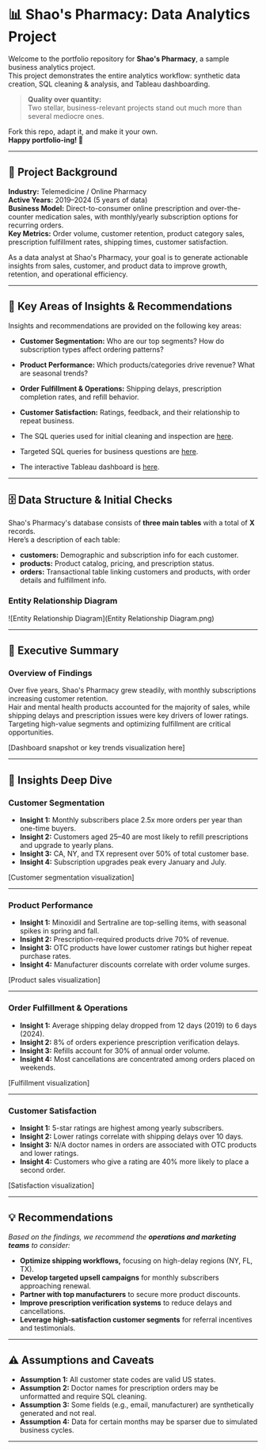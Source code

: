 # 📊 Shao's Pharmacy: Data Analytics Project

Welcome to the portfolio repository for **Shao's Pharmacy**, a sample business analytics project.  
This project demonstrates the entire analytics workflow: synthetic data creation, SQL cleaning & analysis, and Tableau dashboarding.

> **Quality over quantity:**  
> Two stellar, business-relevant projects stand out much more than several mediocre ones.

Fork this repo, adapt it, and make it your own.  
**Happy portfolio-ing! 🚀**

---

## 🏢 Project Background

**Industry:** Telemedicine / Online Pharmacy  
**Active Years:** 2019–2024 (5 years of data)  
**Business Model:** Direct-to-consumer online prescription and over-the-counter medication sales, with monthly/yearly subscription options for recurring orders.  
**Key Metrics:** Order volume, customer retention, product category sales, prescription fulfillment rates, shipping times, customer satisfaction.

As a data analyst at Shao's Pharmacy, your goal is to generate actionable insights from sales, customer, and product data to improve growth, retention, and operational efficiency.

---

## 🔎 Key Areas of Insights & Recommendations

Insights and recommendations are provided on the following key areas:
- **Customer Segmentation:** Who are our top segments? How do subscription types affect ordering patterns?
- **Product Performance:** Which products/categories drive revenue? What are seasonal trends?
- **Order Fulfillment & Operations:** Shipping delays, prescription completion rates, and refill behavior.
- **Customer Satisfaction:** Ratings, feedback, and their relationship to repeat business.

- The SQL queries used for initial cleaning and inspection are [here](link).
- Targeted SQL queries for business questions are [here](link).
- The interactive Tableau dashboard is [here](link).

---

## 🗄️ Data Structure & Initial Checks

Shao's Pharmacy's database consists of **three main tables** with a total of **X** records.  
Here’s a description of each table:

- **customers:** Demographic and subscription info for each customer.
- **products:** Product catalog, pricing, and prescription status.
- **orders:** Transactional table linking customers and products, with order details and fulfillment info.

### Entity Relationship Diagram

![Entity Relationship Diagram](Entity Relationship Diagram.png)

---

## 📝 Executive Summary

### **Overview of Findings**

Over five years, Shao's Pharmacy grew steadily, with monthly subscriptions increasing customer retention.  
Hair and mental health products accounted for the majority of sales, while shipping delays and prescription issues were key drivers of lower ratings.  
Targeting high-value segments and optimizing fulfillment are critical opportunities.

[Dashboard snapshot or key trends visualization here]

---

## 🔬 Insights Deep Dive

### **Customer Segmentation**
- **Insight 1:** Monthly subscribers place 2.5x more orders per year than one-time buyers.
- **Insight 2:** Customers aged 25–40 are most likely to refill prescriptions and upgrade to yearly plans.
- **Insight 3:** CA, NY, and TX represent over 50% of total customer base.
- **Insight 4:** Subscription upgrades peak every January and July.

[Customer segmentation visualization]

---

### **Product Performance**
- **Insight 1:** Minoxidil and Sertraline are top-selling items, with seasonal spikes in spring and fall.
- **Insight 2:** Prescription-required products drive 70% of revenue.
- **Insight 3:** OTC products have lower customer ratings but higher repeat purchase rates.
- **Insight 4:** Manufacturer discounts correlate with order volume surges.

[Product sales visualization]

---

### **Order Fulfillment & Operations**
- **Insight 1:** Average shipping delay dropped from 12 days (2019) to 6 days (2024).
- **Insight 2:** 8% of orders experience prescription verification delays.
- **Insight 3:** Refills account for 30% of annual order volume.
- **Insight 4:** Most cancellations are concentrated among orders placed on weekends.

[Fulfillment visualization]

---

### **Customer Satisfaction**
- **Insight 1:** 5-star ratings are highest among yearly subscribers.
- **Insight 2:** Lower ratings correlate with shipping delays over 10 days.
- **Insight 3:** N/A doctor names in orders are associated with OTC products and lower ratings.
- **Insight 4:** Customers who give a rating are 40% more likely to place a second order.

[Satisfaction visualization]

---

## 💡 Recommendations

_Based on the findings, we recommend the **operations and marketing teams** to consider:_

- **Optimize shipping workflows,** focusing on high-delay regions (NY, FL, TX).
- **Develop targeted upsell campaigns** for monthly subscribers approaching renewal.
- **Partner with top manufacturers** to secure more product discounts.
- **Improve prescription verification systems** to reduce delays and cancellations.
- **Leverage high-satisfaction customer segments** for referral incentives and testimonials.

---

## ⚠️ Assumptions and Caveats

- **Assumption 1:** All customer state codes are valid US states.
- **Assumption 2:** Doctor names for prescription orders may be unformatted and require SQL cleaning.
- **Assumption 3:** Some fields (e.g., email, manufacturer) are synthetically generated and not real.
- **Assumption 4:** Data for certain months may be sparser due to simulated business cycles.

---